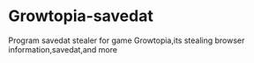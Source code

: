 # Growtopia-savedat
Program savedat stealer for game Growtopia,its stealing browser information,savedat,and more
